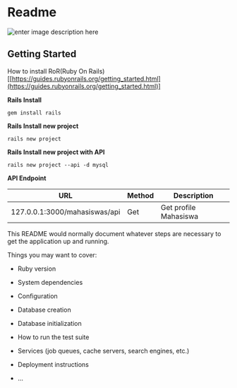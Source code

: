 # Readme
![enter image description here](https://miro.medium.com/proxy/1*6h1kck2QmGaC89ERN_W3UA.jpeg)

## **Getting Started**

How to install RoR(Ruby On Rails) [[https://guides.rubyonrails.org/getting_started.html](https://guides.rubyonrails.org/getting_started.html)]


**Rails Install**

    gem install rails
    
**Rails Install new project**

    rails new project

**Rails Install new project with API**

    rails new project --api -d mysql

**API Endpoint**

| URL | Method | Description  |
|--|--|-- |
| 127.0.0.1:3000/mahasiswas/api | Get |  Get profile Mahasiswa |

This README would normally document whatever steps are necessary to get the application up and running.

Things you may want to cover:

-   Ruby version
    
-   System dependencies
    
-   Configuration
    
-   Database creation
    
-   Database initialization
    
-   How to run the test suite
    
-   Services (job queues, cache servers, search engines, etc.)
    
-   Deployment instructions
    
-   ...

